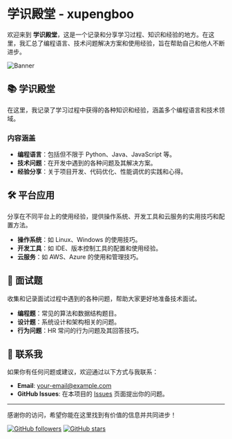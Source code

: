 # 学识殿堂 - xupengboo

欢迎来到 **学识殿堂**，这是一个记录和分享学习过程、知识和经验的地方。在这里，我汇总了编程语言、技术问题解决方案和使用经验，旨在帮助自己和他人不断进步。

![Banner](https://your-banner-url.com)

## 📚 学识殿堂

在这里，我记录了学习过程中获得的各种知识和经验，涵盖多个编程语言和技术领域。

### 内容涵盖

- **编程语言**：包括但不限于 Python、Java、JavaScript 等。
- **技术问题**：在开发中遇到的各种问题及其解决方案。
- **经验分享**：关于项目开发、代码优化、性能调优的实践和心得。

## 🛠 平台应用

分享在不同平台上的使用经验，提供操作系统、开发工具和云服务的实用技巧和配置方法。

- **操作系统**：如 Linux、Windows 的使用技巧。
- **开发工具**：如 IDE、版本控制工具的配置和使用经验。
- **云服务**：如 AWS、Azure 的使用和管理技巧。

## 🎯 面试题

收集和记录面试过程中遇到的各种问题，帮助大家更好地准备技术面试。

- **编程题**：常见的算法和数据结构题目。
- **设计题**：系统设计和架构相关的问题。
- **行为问题**：HR 常问的行为问题及其回答技巧。

## 🌟 联系我

如果你有任何问题或建议，欢迎通过以下方式与我联系：

- **Email**: [your-email@example.com](mailto:your-email@example.com)
- **GitHub Issues**: 在本项目的 [Issues](https://github.com/xupengboo/xupengboo/issues) 页面提出你的问题。

---

感谢你的访问，希望你能在这里找到有价值的信息并共同进步！

[![GitHub followers](https://img.shields.io/github/followers/xupengboo?label=Follow&style=social)](https://github.com/xupengboo)
[![GitHub stars](https://img.shields.io/github/stars/xupengboo/xupengboo?style=social)](https://github.com/xupengboo/xupengboo/stargazers)
